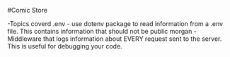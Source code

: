 #Comic Store

-Topics coverd
  .env
    - use dotenv package to read information from a .env file. This contains information that should not be public
  morgan
   -Middleware that logs information about EVERY request sent to the server. This is useful for debugging your code.
